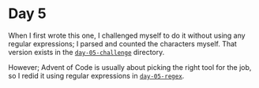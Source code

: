 # Day 5

When I first wrote this one, I challenged myself to do it without using any
regular expressions; I parsed and counted the characters myself. That version
exists in the [`day-05-challenge`](./day-05-challenge) directory.

However; Advent of Code is usually about picking the right tool for the job,
so I redid it using regular expressions in [`day-05-regex`](./day-05-regex).
